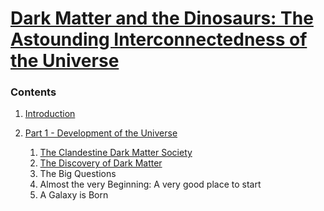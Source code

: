 # [Dark Matter and the Dinosaurs: The Astounding Interconnectedness of the Universe](http://www.amazon.com/Dark-Matter-Dinosaurs-Astounding-Interconnectedness/dp/0062328476)
 


### Contents

1. [Introduction](Introduction.md)

2. [Part 1 - Development of the Universe](part-1.md)
    1. [The Clandestine Dark Matter Society](part-1.md)
    2. [The Discovery of Dark Matter](part-1.md/#part2)
    3. The Big Questions
    4. Almost the very Beginning: A very good place to start
    5. A Galaxy is Born
